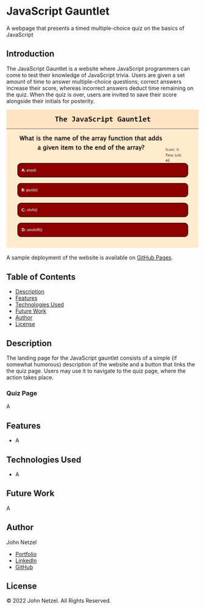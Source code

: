 # JavaScript Gauntlet

A webpage that presents a timed multiple-choice quiz on the basics of JavaScript


## Introduction 

The JavaScript Gauntlet is a website where JavaScript programmers can come to test their knowledge of JavaScript trivia. Users are given a set amount of time to answer multiple-choice questions; correct answers increase their score, whereas incorrect answers deduct time remaining on the quiz. When the quiz is over, users are invited to save their score alongside their initials for posterity.

![Screenshot of final product.](https://github.com/CommieDog/javascript-gauntlet/blob/main/assets/images/readme/javascript-gauntlet-quiz-screenshot.jpg)

A sample deployment of the website is available on [GitHub Pages](https://commiedog.github.io/javascript-gauntlet/).


## Table of Contents

* [Description](#description)
* [Features](#features)
* [Technologies Used](#technologies-used)
* [Future Work](#future-work)
* [Author](#author)
* [License](#license)


## Description

The landing page for the JavaScript gauntlet consists of a simple (if somewhat humorous) description of the website and a button that links the the quiz page. Users may use it to navigate to the quiz page, where the action takes place.

### Quiz Page

A


## Features

* A


## Technologies Used

* A


## Future Work

A


## Author

John Netzel
* [Portfolio](https://commiedog.github.io/my-portfolio/)
* [LinkedIn](https://www.linkedin.com/in/john-netzel-481112129/)
* [GitHub](https://github.com/CommieDog)

## License
&copy; 2022 John Netzel. All Rights Reserved.